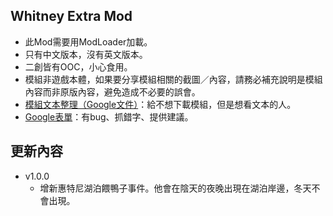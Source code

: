 ## Whitney Extra Mod
- 此Mod需要用ModLoader加載。
- 只有中文版本，沒有英文版本。
- 二創皆有OOC，小心食用。
- 模組非遊戲本體，如果要分享模組相關的截圖／內容，請務必補充說明是模組內容而非原版內容，避免造成不必要的誤會。
- [模組文本整理（Google文件）](https://docs.google.com/document/d/1yQoYOq_Tn64dyLmVLmA3p115v8DQgRyX__M0dL0847I/edit?usp=sharing)：給不想下載模組，但是想看文本的人。
- [Google表單](https://forms.gle/Ht3TkpVFPbZ4Wukp6)：有bug、抓錯字、提供建議。 

## 更新內容
- v1.0.0
  - 增新惠特尼湖泊餵鴨子事件。他會在陰天的夜晚出現在湖泊岸邊，冬天不會出現。
  
